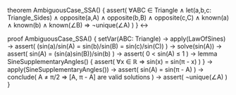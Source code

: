 theorem AmbiguousCase_SSA() {
  assert(
    ∀ABC ∈ Triangle ∧
    let(a,b,c: Triangle_Sides) ∧
    opposite(a,A) ∧ opposite(b,B) ∧ opposite(c,C) ∧
    known(a) ∧ known(b) ∧ known(∠B) ⇒
    ¬unique(∠A)
  )
} ↔

proof AmbiguousCase_SSA() {
  setVar(ABC: Triangle) →
  apply(LawOfSines) →
  assert(
    (sin(a)/sin(A) = sin(b)/sin(B) = sin(c)/sin(C))
  ) →
  solve(sin(A)) →
  assert(
    sin(A) = (sin(a)sin(B))/sin(b)
  ) →
  assert(
    0 < sin(A) ≤ 1
  ) →
  lemma SineSupplementaryAngles() {
    assert(
      ∀x ∈ ℝ ⇒ sin(x) = sin(π - x)
    )
  } →
  apply(SineSupplementaryAngles()) →
  assert(
    sin(A) = sin(π - A)
  ) →
  conclude(
    A ≠ π/2 ⇒ [A, π - A] are valid solutions
  ) →
  assert(
    ¬unique(∠A)
  )
}